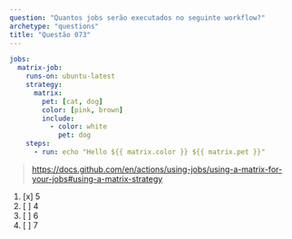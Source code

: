 ```yaml
---
question: "Quantos jobs serão executados no seguinte workflow?"
archetype: "questions"
title: "Questão 073"
---
```


```yaml
jobs:
  matrix-job:
    runs-on: ubuntu-latest
    strategy:
      matrix:
        pet: [cat, dog]
        color: [pink, brown]
        include:
          - color: white
            pet: dog
    steps:
      - run: echo "Hello ${{ matrix.color }} ${{ matrix.pet }}"
```
> https://docs.github.com/en/actions/using-jobs/using-a-matrix-for-your-jobs#using-a-matrix-strategy
1. [x] 5
1. [ ] 4
1. [ ] 6
1. [ ] 7
